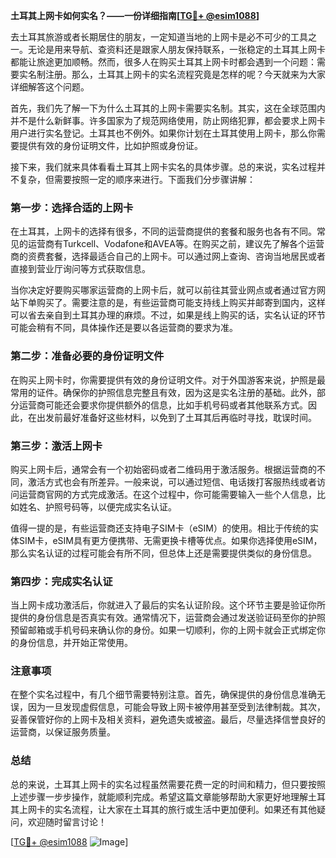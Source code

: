 **土耳其上网卡如何实名？——一份详细指南[[TG💪+ @esim1088](https://t.me/s/esim1088)]**

去土耳其旅游或者长期居住的朋友，一定知道当地的上网卡是必不可少的工具之一。无论是用来导航、查资料还是跟家人朋友保持联系，一张稳定的土耳其上网卡都能让旅途更加顺畅。然而，很多人在购买土耳其上网卡时都会遇到一个问题：需要实名制注册。那么，土耳其上网卡的实名流程究竟是怎样的呢？今天就来为大家详细解答这个问题。

首先，我们先了解一下为什么土耳其的上网卡需要实名制。其实，这在全球范围内并不是什么新鲜事。许多国家为了规范网络使用，防止网络犯罪，都会要求上网卡用户进行实名登记。土耳其也不例外。如果你计划在土耳其使用上网卡，那么你需要提供有效的身份证明文件，比如护照或身份证。

接下来，我们就来具体看看土耳其上网卡实名的具体步骤。总的来说，实名过程并不复杂，但需要按照一定的顺序来进行。下面我们分步骤讲解：

### 第一步：选择合适的上网卡

在土耳其，上网卡的选择有很多，不同的运营商提供的套餐和服务也各有不同。常见的运营商有Turkcell、Vodafone和AVEA等。在购买之前，建议先了解各个运营商的资费套餐，选择最适合自己的上网卡。可以通过网上查询、咨询当地居民或者直接到营业厅询问等方式获取信息。

当你决定好要购买哪家运营商的上网卡后，就可以前往其营业网点或者通过官方网站下单购买了。需要注意的是，有些运营商可能支持线上购买并邮寄到国内，这样可以省去亲自到土耳其办理的麻烦。不过，如果是线上购买的话，实名认证的环节可能会稍有不同，具体操作还是要以各运营商的要求为准。

### 第二步：准备必要的身份证明文件

在购买上网卡时，你需要提供有效的身份证明文件。对于外国游客来说，护照是最常用的证件。确保你的护照信息完整且有效，因为这是实名注册的基础。此外，部分运营商可能还会要求你提供额外的信息，比如手机号码或者其他联系方式。因此，在出发前最好准备好这些材料，以免到了土耳其后再临时寻找，耽误时间。

### 第三步：激活上网卡

购买上网卡后，通常会有一个初始密码或者二维码用于激活服务。根据运营商的不同，激活方式也会有所差异。一般来说，可以通过短信、电话拨打客服热线或者访问运营商官网的方式完成激活。在这个过程中，你可能需要输入一些个人信息，比如姓名、护照号码等，以便完成实名认证。

值得一提的是，有些运营商还支持电子SIM卡（eSIM）的使用。相比于传统的实体SIM卡，eSIM具有更方便携带、无需更换卡槽等优点。如果你选择使用eSIM，那么实名认证的过程可能会有所不同，但总体上还是需要提供类似的身份信息。

### 第四步：完成实名认证

当上网卡成功激活后，你就进入了最后的实名认证阶段。这个环节主要是验证你所提供的身份信息是否真实有效。通常情况下，运营商会通过发送验证码至你的护照预留邮箱或手机号码来确认你的身份。如果一切顺利，你的上网卡就会正式绑定你的身份信息，并开始正常使用。

### 注意事项

在整个实名过程中，有几个细节需要特别注意。首先，确保提供的身份信息准确无误，因为一旦发现虚假信息，可能会导致上网卡被停用甚至受到法律制裁。其次，妥善保管好你的上网卡及相关资料，避免遗失或被盗。最后，尽量选择信誉良好的运营商，以保证服务质量。

### 总结

总的来说，土耳其上网卡的实名过程虽然需要花费一定的时间和精力，但只要按照上述步骤一步步操作，就能顺利完成。希望这篇文章能够帮助大家更好地理解土耳其上网卡的实名流程，让大家在土耳其的旅行或生活中更加便利。如果还有其他疑问，欢迎随时留言讨论！

[[TG💪+ @esim1088](https://t.me/s/esim1088) ![Image](https://i.postimg.cc/4NQfJmqS/Snipaste-2025-05-13-00-14-12.png)]